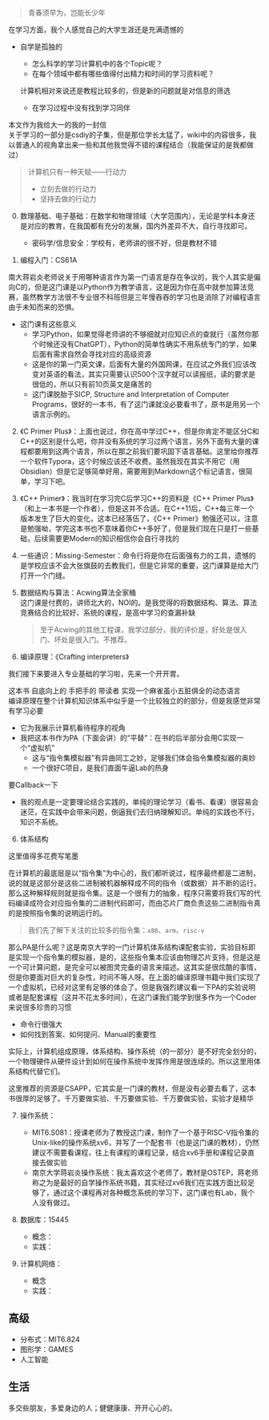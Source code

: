 >青春须早为，岂能长少年

在学习方面，我个人感觉自己的大学生涯还是充满遗憾的
+ 自学是孤独的
	+ 怎么科学的学习计算机中的各个Topic呢？
	+ 在每个领域中都有哪些值得付出精力和时间的学习资料呢？
 
	计算机相对来说还是教程比较多的，但是新的问题就是对信息的筛选

	+ 在学习过程中没有找到学习同伴

本文作为我给大一的我的一封信  
关于学习的一部分是csdiy的子集，但是那位学长太猛了，wiki中的内容很多，我以普通人的视角拿出来一些和其他我觉得不错的课程结合（我能保证的是我都做过）

>计算机只有一种天赋——行动力
>+ 立刻去做的行动力
>+ 坚持去做的行动力

0. 数理基础、电子基础：在数学和物理领域（大学范围内），无论是学科本身还是对应的教育，在我国都有充分的发展，国内外差异不大，自行寻找即可。
	+ 密码学/信息安全：学校有，老师讲的很不好，但是教材不错

1. 编程入门：CS61A

南大蒋岩炎老师说关于用哪种语言作为第一门语言是存在争议的，我个人其实是偏向C的，但是这门课是以Python作为教学语言，这是因为你在高中就参加算法竞赛，虽然教学方法很不专业很不科班但是三年慢吞吞的学习也是消除了对编程语言由于未知而来的恐惧。

+ 这门课有这些意义
	+ 学习Python，如果觉得老师讲的不够细就对应知识点的查就行（虽然你那个时候还没有ChatGPT），Python的简单性确实不用系统专门的学，如果后面有需求自然会寻找对应的高级资源
	+ 这是你的第一门英文课，后面有大量的外国网课，在应试之外我们应该改变对英语的看法，其实只需要认识500个汉字就可以读报纸，读的要求是很低的，所以只有前10页英文是痛苦的
	+ 这门课脱胎于SICP, Structure and Interpretation of Computer Programs，很好的一本书，有了这门课就没必要看书了，原书是用另一个语言示例的。

2. 《C Primer Plus》：上面也说过，你在高中学过C++，但是你肯定不能区分C和C++的区别是什么吧，你并没有系统的学习过两个语言，另外下面有大量的课程都要用到这两个语言，所以在那之前我们要巩固下语言基础。这里给你推荐一个软件Typora，这个时候应该还不收费。虽然我现在其实不用它（用Obsidian）但是它足够简单好用，需要用到Markdown这个标记语言，很简单，学习下吧。

3. 《C++ Primer》：我当时在学习完C后学习C++的资料是《C++ Primer Plus》（和上一本书是一个作者），但是这并不合适。在C++11后，C++每三年一个版本发生了巨大的变化，这本已经落伍了，《C++ Primer》勉强还可以，注意是勉强呦，学完这本书也不意味着你C++多好了，但是我们现在只是打一些基础，后续需要更Modern的知识相信你会自行寻找的

4. 一些通识：Missing-Semester：命令行将是你在后面强有力的工具，遗憾的是学校应该不会大张旗鼓的去教我们，但是它非常的重要，这门课算是给大门打开一个门缝。

4. 数据结构与算法：Acwing算法全家桶  
	这门课是付费的，讲师北大的，NOI的。是我觉得的将数据结构、算法、算法竞赛结合的比较好、系统的课程，是高中学习的查漏补缺
	>至于Acwing的其他工程课，我学过部分，我的评价是，好处是很入门、坏处是很入门。不推荐。

5. 编译原理：《Crafting interpreters》

我们接下来要进入专业基础的学习啦，先来一个开开胃。

这本书 自底向上的 手把手的 带读者 实现一个麻雀虽小五脏俱全的动态语言   
编译原理在整个计算机知识体系中似乎是一个比较独立的的部分，但是我感觉非常有学习必要
+ 它为我展示计算机看待程序的视角
+ 我把这本书作为PA（下面会讲）的“平替”：在书的后半部分会用C实现一个“虚拟机”
	+ 这与“指令集模拟器”有异曲同工之妙，足够我们体会指令集模拟器的奥妙
	+ 一个很好C项目，是我们直面牛逼Lab的热身

要Callback一下
+ 我的观点是一定要理论结合实践的，单纯的理论学习（看书、看课）很容易会迷茫，在实践中会带来问题，倒逼我们去归纳理解知识。单纯的实践也不行，知识不系统。

6. 体系结构

这里值得多花费写笔墨

在计算机的最底层是以“指令集”为中心的，我们都听说过，程序最终都是二进制，说的就是这部分是这些二进制被机器解释成不同的指令（或数据）并不断的运行。那么这种解释规则就是指令集。这是一个很有力的抽象，程序只需要将我们写的代码编译成符合对应指令集的二进制代码即可，而由芯片厂商负责这些二进制指令真的是按照指令集的说明运行的。  
>我们先了解下关注的比较多的指令集：`x86`、`arm`、`risc-v`

那么PA是什么呢？这是南京大学的一门计算机体系结构课配套实验，实验目标即是实现一个指令集的模拟器，是的，这些指令集本应该由物理芯片支持，但是这是一个可计算问题，是完全可以被图灵完备的语言来描述。这其实是很炫酷的事情，但是你要面对巨大的复杂性，时间不等人呀。在上面的编译原理书籍中我们实现了一个虚拟机，已经对这里有足够的体会了。但是我强烈建议看一下PA的实验说明或者是配套课程（这并不花太多时间），在这门课我们能学到很多作为一个Coder来说很多珍贵的习惯
+ 命令行很强大
+ 如何找到答案、如何提问、Manual的重要性

实际上，计算机组成原理，体系结构、操作系统（的一部分）是不好完全划分的，一个物理硬件从硬件设计到如何在操作系统中发挥作用是很连续的。所以这里用体系结构代替它们。

这里推荐的资源是CSAPP，它其实是一门课的教材，但是没有必要去看了，这本书很厚的足够了。千万要做实验、千万要做实验、千万要做实验，实验才是精华

7. 操作系统：
	+ MIT6.S081：授课老师为了教授这门课，制作了一个基于RISC-V指令集的Unix-like的操作系统xv6，并写了一个配套书（也是这门课的教材），仍然建议不需要看课程，往上有课程的课程记录，结合xv6手册和课程记录直接去做实验
	+ 南京大学蒋岩炎操作系统：我太喜欢这个老师了，教材是OSTEP，蒋老师称之为是最好的自学操作系统书籍，其实经过xv6我们在实践方面比较足够了，通过这个课程再对各种概念系统的学习下，这门课也有Lab，我个人没有做过。

8. 数据库：15445
	+ 概念：
	+ 实践：



9. 计算机网络：
	+ 概念
	+ 实践：

## 高级

+ 分布式：MIT6.824
+ 图形学：GAMES
+ 人工智能

## 生活

多交些朋友，多爱身边的人；健健康康、开开心心的。